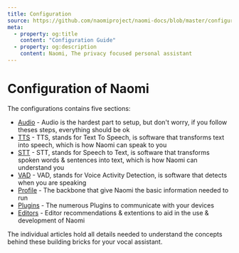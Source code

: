 ```yaml
---
title: Configuration
source: https://github.com/naomiproject/naomi-docs/blob/master/configuration/index.md
meta:
  - property: og:title
    content: "Configuration Guide"
  - property: og:description
    content: Naomi, The privacy focused personal assistant
---
```


# Configuration of Naomi

The configurations contains five sections:

- [Audio](audio.html) - Audio is the hardest part to setup, but don't worry, if you follow theses steps, everything should be ok
- [TTS](tts.html) - TTS, stands for Text To Speech, is software that transforms text into speech, which is how Naomi can speak to you
- [STT](stt.html) - STT, stands for Speech to Text, is software that transforms spoken words & sentences into text, which is how Naomi can understand you
- [VAD](vad.html) - VAD, stands for Voice Activity Detection, is software that detects when you are speaking
- [Profile](profile.html) - The backbone that give Naomi the basic information needed to run
- [Plugins](plugins.html) - The numerous Plugins to communicate with your devices
- [Editors](editors.html) - Editor recommendations & extentions to aid in the use & development of Naomi

The individual articles hold all details needed to understand the concepts behind these building bricks for your vocal assistant.

<DocPreviousVersions/>
<EditPageLink/>
